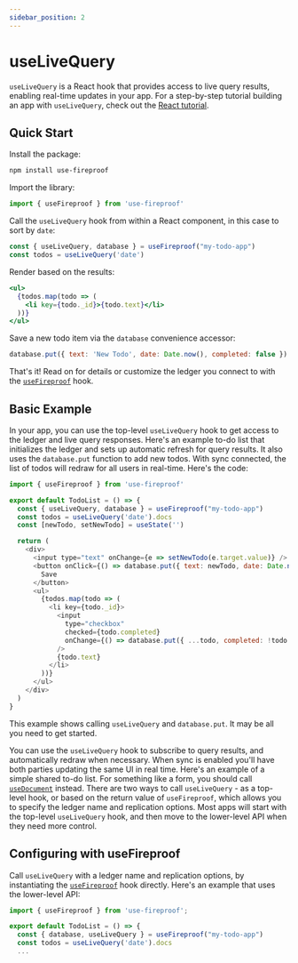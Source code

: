 ```yaml
---
sidebar_position: 2
---
```


# useLiveQuery

`useLiveQuery` is a React hook that provides access to live query results, enabling real-time updates in your app. For a step-by-step tutorial building an app with `useLiveQuery`, check out the [React tutorial](/docs/react-tutorial).

## Quick Start

Install the package:

```bash
npm install use-fireproof
```

Import the library:

```js
import { useFireproof } from 'use-fireproof'
```

Call the `useLiveQuery` hook from within a React component, in this case to sort by `date`:

```js
const { useLiveQuery, database } = useFireproof("my-todo-app")
const todos = useLiveQuery('date')
```

Render based on the results:

```jsx
<ul>
  {todos.map(todo => (
    <li key={todo._id}>{todo.text}</li>
  ))}
</ul>
```

Save a new todo item via the `database` convenience accessor:

```js
database.put({ text: 'New Todo', date: Date.now(), completed: false })
```

That's it! Read on for details or customize the ledger you connect to with the [`useFireproof`](./use-fireproof) hook.

## Basic Example

In your app, you can use the top-level `useLiveQuery` hook to get access to the ledger and live query responses. Here's an example to-do list that initializes the ledger and sets up automatic refresh for query results. It also uses the `database.put` function to add new todos. With sync connected, the list of todos will redraw for all users in real-time. Here's the code:

```js
import { useFireproof } from 'use-fireproof'

export default TodoList = () => {
  const { useLiveQuery, database } = useFireproof("my-todo-app")
  const todos = useLiveQuery('date').docs
  const [newTodo, setNewTodo] = useState('')

  return (
    <div>
      <input type="text" onChange={e => setNewTodo(e.target.value)} />
      <button onClick={() => database.put({ text: newTodo, date: Date.now(), completed: false })}>
        Save
      </button>
      <ul>
        {todos.map(todo => (
          <li key={todo._id}>
            <input
              type="checkbox"
              checked={todo.completed}
              onChange={() => database.put({ ...todo, completed: !todo.completed })}
            />
            {todo.text}
          </li>
        ))}
      </ul>
    </div>
  )
}
```

This example shows calling `useLiveQuery` and `database.put`. It may be all you need to get started.


You can use the `useLiveQuery` hook to subscribe to query results, and automatically redraw when necessary. When sync is enabled you'll have both parties updating the same UI in real time. Here's an example of a simple shared to-do list. For something like a form, you should call [`useDocument`](./use-document) instead. There are two ways to call `useLiveQuery` - as a top-level hook, or based on the return value of `useFireproof`, which allows you to specify the ledger name and replication options. Most apps will start with the top-level `useLiveQuery` hook, and then move to the lower-level API when they need more control.


## Configuring with useFireproof

Call `useLiveQuery` with a ledger name and replication options, by instantiating the [`useFireproof`](./use-fireproof) hook directly. Here's an example that uses the lower-level API:

```js
import { useFireproof } from 'use-fireproof';

export default TodoList = () => {
  const { database, useLiveQuery } = useFireproof("my-todo-app")
  const todos = useLiveQuery('date').docs
  ...
```

<!-- This [running CodePen example](https://codepen.io/jchrisa/pen/vYVVxez?editors=0010) uses the `useLiveQuery` to display a list of todos, and the `database.put` function to add new todos.  -->

